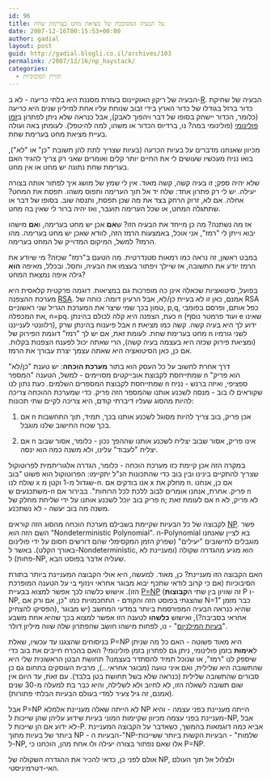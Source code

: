 ```yaml
---
id: 96
title: על הבעיה המסובכת של מציאת מחט בערימת שחת
date: 2007-12-16T00:15:53+00:00
author: gadial
layout: post
guid: http://gadial.blogli.co.il/archives/103
permalink: /2007/12/16/np_haystack/
categories:
  - תורת הסיבוכיות
---
```

הבעיה של ריקון האוקיינוס בעזרת מסננת היא בלתי כריעה - לא ב-[R](http://en.wikipedia.org/wiki/R_%28complexity%29). הבעיה של שחיקת כדור ברזל בגודלו של כדור הארץ בידי זבוב שנוחת עליו אחת למיליון שנים היא כריעה (כלומר, הכדור יישחק בסופו של דבר ויהפוך לאבק), אבל כנראה שלא ניתן לפתרון ב[זמן פולינומי](http://he.wikipedia.org/wiki/%D7%96%D7%9E%D7%9F_%D7%A8%D7%99%D7%A6%D7%94_%D7%A4%D7%95%D7%9C%D7%99%D7%A0%D7%95%D7%9E%D7%99) (פולינומי במה? נו, ברדיוס הכדור או משהו, למה להיטפל). לעומתן באה ועולה בעיית מציאת מחט בערימת שחת.

מכיוון שאנחנו מדברים על בעיות הכרעה (בעיות שצריך לתת להן תשובת "כן" או "לא"), בואו נניח מעכשיו שעושים לי את החיים יותר קלים ואומרים שאני רק צריך להגיד האם בערימת שחת נתונה יש מחט או אין מחט.

שלא יהיה ספק; זו בעיה קשה, קשה מאוד. אין לי שמץ של מושג איך לפתור אותה בצורה יעילה. יש לי רק פתרון אחד: שלח יד אל תוך הערימה ותפוס משהו. תפסת את המחט? אחלה. אם לא, זרוק הרחק בצד את מה שכן תפסת, ותנסה שוב. בסופו של דבר או שתתגלה המחט, או שכל הערימה תועבר, ואז יהיה ברור לי שאין בה מחט.

אז מה נשתנה? מה כן מייחד את הבעיה הזו? ש**אם** אכן יש מחט בערימה, ו**אם** מישהו יבוא וייתן לי "רמז", אני אוכל, באמצעות הרמז הזה, לוודא שאכן יש מחט בערימה. מהו הרמז? למשל, המיקום המדוייק של המחט בערימה.

במבט ראשון, זה נראה כמו רמאות סטנדרטית. מה הטעם ב"רמז" שכזה? מי שיודע את הרמז יודע את התשובה, אז שיילך ויפתור בעצמו את הבעיה, וחסל. ובכלל, מאיפה **הוא** גילה איפה נמצאת המחט?

בפועל, סיטואציות שכאלה אינן כה מופרכות גם במציאות. דוגמה פרקטית קלאסית היא מערכת ההצפנה [RSA](http://he.wikipedia.org/wiki/RSA). אמנם, כאן זו לא בעיית כן/לא, אבל הרעיון דומה: כוחה של RSA טמון בכך שמי שיצר את המערכת הגריל שני ראשוניים, p,q, כפל אותם, ופרסם בפומבי את המכפלה, n=pq. כעת, הצפנה היא קלה לכולם בהינתן n (ועוד פרמטר נוסף e שאינו רלוונטי לענייננו), אבל פיענוח בהינתן שרק n ידוע לך היא בעיה קשה. קשה כמו מציאת מחט בערימת שחת. לעומת זאת, אם יש לך "רמז" דוגמת הפירוק של n לשני גורמיו (ומציאת פירוק שכזה היא בעצמה בעיה קשה), הרי שאתה יכול לפענח הצפנות בקלות. אם כן, כאן הסיטואציה היא שאתה עצמך יצרת עבורך את הרמז.

דרך אחרת לחשוב על כל העסק הוא בתור **מערכת הוכחה**: יש טענת "כן/לא" שמתייחסת לקבוצת אובייקטים מסויימים - למשל, הטענה "המספר n הוא פריק" שמתייחסת לקבוצת המספרים השלמים. כעת נתון לנו n ספציפי, ואיזה ברנש - נניח שקוראים לו בוב - מנסה לשכנע אותנו שהמספר הזה פריק. כדי שמערכת ההוכחה צריכה להיות מהסוג שעליו דיברתי קודם, היא צריכה לקיים שתי תכונות:

1) אם n אכן פריק, בוב צריך להיות מסוגל לשכנע אותנו בכך, תמיד, תוך התחשבות בכך שכוח החישוב שלנו מוגבל.

2) אם n אינו פריק, אסור שבוב יצליח לשכנע אותנו שההפך נכון - כלומר, אסור שבוב יצליח "לעבוד" עלינו, ולא משנה כמה הוא ינסה.

במקרה הזה אכן קיימת כזו מערכת הוכחה - כלומר, הגדרה אלגוריתמית לפרוטוקול שצריך להתקיים בינינו ובין בוב כדי שהתכונות הנ"ל יתקיימו: הפרוטוקול הוא פשוט "בוב שולח לנו x שגדול מ-1 וקטן מ-n. אנו בודקים אם x מחלק את n. אם כן, אנחנו משתכנעים ש-n פריק. אחרת, אנחנו אומרים לבוב ללכת לכל הרוחות". בבירור אם n פריק בוב יוכל לשכנע אותנו על ידי שליחת מחלק של n; אם לעומת זאת n לא פריק, לא משנה מה בוב יעשה - לא נשתכנע.

לקבוצה של כל הבעיות שקיימת בשבילם מערכת הוכחה מהסוג הזה קוראים [NP](http://he.wikipedia.org/wiki/NP). פשר השם הזה הוא "Nondeterministic Polynomial". ה-Polynomial בא לציין שאנחנו מוגבלים לחישובים "יעילים" (שפרק הזמן המקסימלי שהם דורשים חסום על ידי פולינום באורך הקלט). באשר ל-Nondeterministic, הוא מגיע מהגדרה שקולה (ומעניינת לא פחות) ל-NP, שעליה אדבר בפוסט הבא.

האם הקבוצה הזו מעניינת? כן, מאוד. למעשה, היא אולי הקבוצה המעניינת ביותר בתורת הסיבוכיות (אם כי קרוב לודאי שתכף יבוא מבוגר אחראי וינזוף בי על הטענה המופרכת הזו). אישוש כלשהו לכך אפשר למצוא בבעיית [P=NP](http://he.wikipedia.org/wiki/P%3DNP) (זה שוויון בין שתי ה**קבוצות** P ו-NP, שהצגתי בפוסט הזה והקודם - התחכמויות כמו "כן, אם ורק אם N=1" כבר מזמן הפסיקו להצחיק), שהיא כנראה הבעיה המפורסמת ביותר במדעי המחשב (יש מבוגר אחראי בסביבה?), ואישוש **כלשהו** לטענה הזו אפשר למצוא בכך שהיא אחת משבע "[בעיות המילניום](http://he.wikipedia.org/wiki/%D7%91%D7%A2%D7%99%D7%95%D7%AA_%D7%94%D7%9E%D7%99%D7%9C%D7%A0%D7%99%D7%95%D7%9D)" - נו, לפחות מישהו חושב שהפתרון שלה שווה מיליון דולר.

בניסוחים שהצגנו עד עכשיו, שאלת P=NP היא מאוד פשוטה - האם כל מה שניתן ל**אימות** בזמן פולינומי, ניתן גם לפתרון בזמן פולינומי? האם בהכרח חייבים את בוב כדי שיספק לנו "רמז", או שנוכל תמיד להסתדר בעצמנו? תחושת הבטן הראשונית שלי היא שהתשובה היא שלילית, ואם איני טועה (מבוגר אחראי&#8230;), מרבית העוסקים בתחום גם כן סבורים שהתשובה שלילית (כנראה שלא בשל תחושת בטן בלבד). עם זאת, עד היום אין שום תשובה לשאלה הזו, לא לחיוב ולא לשלילה, והיא כבר בת למעלה מ-30 שנים (אמנם, זה גיל צעיר למדי בעולם הבעיות הבלתי פתורות).

אבל P=NP לא הייתה שאלה מעניינת אלמלא NP הייתה מעניינת בפני עצמה - והיא מעניינת בפני עצמה מכיוון שקיימות המוני בעיות שידוע עליהן שהן שייכות ל-NP, אבל לא ידוע אם הן שייכות ל-P. אביא כמה דוגמאות בהמשך, כשאדבר על הקבוצה המעניינת ביותר של בעיות מתוך NP - הבעיות ה-"NP-שלמות" - הבעיות הקשות ביותר ששייכות ל-NP, אלו שאם נפתור בצורה יעילה ולו אחת מהן, הוכחנו כי P=NP.

אולם לפני כן, כדאי להכיר את ההגדרה השקולה של NP, ולצלול אל תוך העולם האי-דטרמיניסטי.